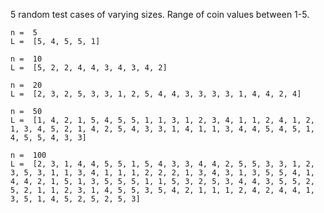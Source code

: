 5 random test cases of varying sizes. Range of coin values between 1-5.

    n =  5 
    L =  [5, 4, 5, 5, 1] 

    n =  10 
    L =  [5, 2, 2, 4, 4, 3, 4, 3, 4, 2] 

    n =  20 
    L =  [2, 3, 2, 5, 3, 3, 1, 2, 5, 4, 4, 3, 3, 3, 3, 1, 4, 4, 2, 4] 

    n =  50 
    L =  [1, 4, 2, 1, 5, 4, 5, 5, 1, 1, 3, 1, 2, 3, 4, 1, 1, 2, 4, 1, 2, 1, 3, 4, 5, 2, 1, 4, 2, 5, 4, 3, 3, 1, 4, 1, 1, 3, 4, 4, 5, 4, 5, 1, 4, 5, 5, 4, 3, 3] 

    n =  100 
    L =  [2, 3, 1, 4, 4, 5, 5, 1, 5, 4, 3, 3, 4, 4, 2, 5, 5, 3, 3, 1, 2, 3, 5, 3, 1, 1, 3, 4, 1, 1, 1, 2, 2, 2, 1, 3, 4, 3, 1, 3, 5, 5, 4, 1, 4, 4, 2, 1, 5, 1, 3, 5, 5, 5, 1, 1, 5, 3, 2, 5, 3, 4, 4, 3, 5, 5, 2, 5, 2, 1, 1, 2, 3, 1, 4, 5, 5, 3, 5, 4, 2, 1, 1, 1, 2, 4, 2, 4, 4, 1, 3, 5, 1, 4, 5, 2, 5, 2, 5, 3] 

